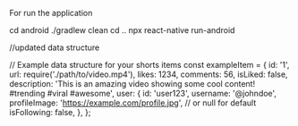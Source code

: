
For run the application 

 cd android
./gradlew clean
cd ..
npx react-native run-android



//updated data structure

// Example data structure for your shorts items
const exampleItem = {
  id: '1',
  url: require('./path/to/video.mp4'),
  likes: 1234,
  comments: 56,
  isLiked: false,
  description: 'This is an amazing video showing some cool content! #trending #viral #awesome',
  user: {
    id: 'user123',
    username: '@johndoe',
    profileImage: 'https://example.com/profile.jpg', // or null for default
    isFollowing: false,
  },
};